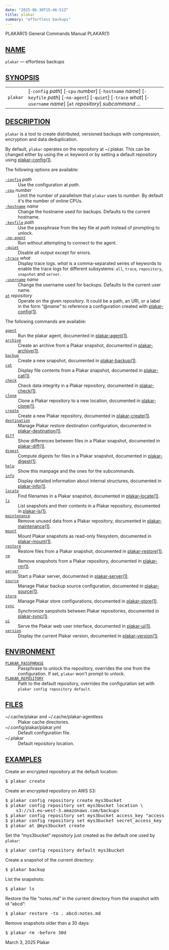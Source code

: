 ```yaml
---
date: "2025-06-30T15:46:51Z"
title: plakar
summary: "effortless backups"
---
```

<div class="head" role="doc-pageheader" aria-label="Manual header
  line"><span class="head-ltitle">PLAKAR(1)</span>
  <span class="head-vol">General Commands Manual</span>
  <span class="head-rtitle">PLAKAR(1)</span></div>
<main class="manual-text">
<section class="Sh">
<h2 class="Sh" id="NAME"><a class="permalink" href="#NAME">NAME</a></h2>
<p class="Pp"><code class="Nm">plakar</code> &#x2014;
    <span class="Nd" role="doc-subtitle">effortless backups</span></p>
</section>
<section class="Sh">
<h2 class="Sh" id="SYNOPSIS"><a class="permalink" href="#SYNOPSIS">SYNOPSIS</a></h2>
<table class="Nm">
  <tr>
    <td><code class="Nm">plakar</code></td>
    <td>[<code class="Fl">-config</code> <var class="Ar">path</var>]
      [<code class="Fl">-cpu</code> <var class="Ar">number</var>]
      [<code class="Fl">-hostname</code> <var class="Ar">name</var>]
      [<code class="Fl">-keyfile</code> <var class="Ar">path</var>]
      [<code class="Fl">-no-agent</code>] [<code class="Fl">-quiet</code>]
      [<code class="Fl">-trace</code> <var class="Ar">what</var>]
      [<code class="Fl">-username</code> <var class="Ar">name</var>]
      [<code class="Cm">at</code> <var class="Ar">repository</var>]
      <var class="Ar">subcommand ...</var></td>
  </tr>
</table>
</section>
<section class="Sh">
<h2 class="Sh" id="DESCRIPTION"><a class="permalink" href="#DESCRIPTION">DESCRIPTION</a></h2>
<p class="Pp"><code class="Nm">plakar</code> is a tool to create distributed,
    versioned backups with compression, encryption and data deduplication.</p>
<p class="Pp">By default, <code class="Nm">plakar</code> operates on the
    repository at <span class="Pa">~/.plakar</span>. This can be changed either
    by using the <code class="Cm">at</code> keyword or by setting a default
    repository using
    <a class="Xr" href="../plakar-config/" aria-label="plakar-config, section
    1">plakar-config(1)</a>.</p>
<p class="Pp">The following options are available:</p>
<dl class="Bl-tag">
  <dt id="config"><a class="permalink" href="#config"><code class="Fl">-config</code></a>
    <var class="Ar">path</var></dt>
  <dd>Use the configuration at <var class="Ar">path</var>.</dd>
  <dt id="cpu"><a class="permalink" href="#cpu"><code class="Fl">-cpu</code></a>
    <var class="Ar">number</var></dt>
  <dd>Limit the number of parallelism that <code class="Nm">plakar</code> uses
      to <var class="Ar">number</var>. By default it's the number of online
      CPUs.</dd>
  <dt id="hostname"><a class="permalink" href="#hostname"><code class="Fl">-hostname</code></a>
    <var class="Ar">name</var></dt>
  <dd>Change the hostname used for backups. Defaults to the current
    hostname.</dd>
  <dt id="keyfile"><a class="permalink" href="#keyfile"><code class="Fl">-keyfile</code></a>
    <var class="Ar">path</var></dt>
  <dd>Use the passphrase from the key file at <var class="Ar">path</var> instead
      of prompting to unlock.</dd>
  <dt id="no-agent"><a class="permalink" href="#no-agent"><code class="Fl">-no-agent</code></a></dt>
  <dd>Run without attempting to connect to the agent.</dd>
  <dt id="quiet"><a class="permalink" href="#quiet"><code class="Fl">-quiet</code></a></dt>
  <dd>Disable all output except for errors.</dd>
  <dt id="trace"><a class="permalink" href="#trace"><code class="Fl">-trace</code></a>
    <var class="Ar">what</var></dt>
  <dd>Display trace logs. <var class="Ar">what</var> is a comma-separated series
      of keywords to enable the trace logs for different subsystems:
      <code class="Cm">all</code>, <code class="Cm">trace</code>,
      <code class="Cm">repository</code>, <code class="Cm">snapshot</code>
      <span class="No">and</span> <code class="Cm">server</code>.</dd>
  <dt id="username"><a class="permalink" href="#username"><code class="Fl">-username</code></a>
    <var class="Ar">name</var></dt>
  <dd>Change the username used for backups. Defaults to the current user
    name.</dd>
  <dt id="at"><a class="permalink" href="#at"><code class="Cm">at</code></a>
    <var class="Ar">repository</var></dt>
  <dd>Operate on the given <var class="Ar">repository</var>. It could be a path,
      an URI, or a label in the form &#x201C;@<var class="Ar">name</var>&#x201D;
      to reference a configuration created with
      <a class="Xr" href="../plakar-config/" aria-label="plakar-config, section
      1">plakar-config(1)</a>.</dd>
</dl>
<p class="Pp">The following commands are available:</p>
<p class="Pp"></p>
<dl class="Bl-tag Bl-compact">
  <dt id="agent"><a class="permalink" href="#agent"><code class="Cm">agent</code></a></dt>
  <dd>Run the plakar agent, documented in
      <a class="Xr" href="../plakar-agent/" aria-label="plakar-agent, section
      1">plakar-agent(1)</a>.</dd>
  <dt id="archive"><a class="permalink" href="#archive"><code class="Cm">archive</code></a></dt>
  <dd>Create an archive from a Plakar snapshot, documented in
      <a class="Xr" href="../plakar-archive/" aria-label="plakar-archive,
      section 1">plakar-archive(1)</a>.</dd>
  <dt id="backup"><a class="permalink" href="#backup"><code class="Cm">backup</code></a></dt>
  <dd>Create a new snapshot, documented in
      <a class="Xr" href="../plakar-backup/" aria-label="plakar-backup, section
      1">plakar-backup(1)</a>.</dd>
  <dt id="cat"><a class="permalink" href="#cat"><code class="Cm">cat</code></a></dt>
  <dd>Display file contents from a Plakar snapshot, documented in
      <a class="Xr" href="../plakar-cat/" aria-label="plakar-cat, section
      1">plakar-cat(1)</a>.</dd>
  <dt id="check"><a class="permalink" href="#check"><code class="Cm">check</code></a></dt>
  <dd>Check data integrity in a Plakar repository, documented in
      <a class="Xr" href="../plakar-check/" aria-label="plakar-check, section
      1">plakar-check(1)</a>.</dd>
  <dt id="clone"><a class="permalink" href="#clone"><code class="Cm">clone</code></a></dt>
  <dd>Clone a Plakar repository to a new location, documented in
      <a class="Xr" href="../plakar-clone/" aria-label="plakar-clone, section
      1">plakar-clone(1)</a>.</dd>
  <dt id="create"><a class="permalink" href="#create"><code class="Cm">create</code></a></dt>
  <dd>Create a new Plakar repository, documented in
      <a class="Xr" href="../plakar-create/" aria-label="plakar-create, section
      1">plakar-create(1)</a>.</dd>
  <dt id="destination"><a class="permalink" href="#destination"><code class="Cm">destination</code></a></dt>
  <dd>Manage Plakar restore destination configuration, documented in
      <a class="Xr" href="../plakar-destination/" aria-label="plakar-destination,
      section 1">plakar-destination(1)</a>.</dd>
  <dt id="diff"><a class="permalink" href="#diff"><code class="Cm">diff</code></a></dt>
  <dd>Show differences between files in a Plakar snapshot, documented in
      <a class="Xr" href="../plakar-diff/" aria-label="plakar-diff, section
      1">plakar-diff(1)</a>.</dd>
  <dt id="digest"><a class="permalink" href="#digest"><code class="Cm">digest</code></a></dt>
  <dd>Compute digests for files in a Plakar snapshot, documented in
      <a class="Xr" href="../plakar-digest/" aria-label="plakar-digest, section
      1">plakar-digest(1)</a>.</dd>
  <dt id="help"><a class="permalink" href="#help"><code class="Cm">help</code></a></dt>
  <dd>Show this manpage and the ones for the subcommands.</dd>
  <dt id="info"><a class="permalink" href="#info"><code class="Cm">info</code></a></dt>
  <dd>Display detailed information about internal structures, documented in
      <a class="Xr" href="../plakar-info/" aria-label="plakar-info, section
      1">plakar-info(1)</a>.</dd>
  <dt id="locate"><a class="permalink" href="#locate"><code class="Cm">locate</code></a></dt>
  <dd>Find filenames in a Plakar snapshot, documented in
      <a class="Xr" href="../plakar-locate/" aria-label="plakar-locate, section
      1">plakar-locate(1)</a>.</dd>
  <dt id="ls"><a class="permalink" href="#ls"><code class="Cm">ls</code></a></dt>
  <dd>List snapshots and their contents in a Plakar repository, documented in
      <a class="Xr" href="../plakar-ls/" aria-label="plakar-ls, section
      1">plakar-ls(1)</a>.</dd>
  <dt id="maintenance"><a class="permalink" href="#maintenance"><code class="Cm">maintenance</code></a></dt>
  <dd>Remove unused data from a Plakar repository, documented in
      <a class="Xr" href="../plakar-maintenance/" aria-label="plakar-maintenance,
      section 1">plakar-maintenance(1)</a>.</dd>
  <dt id="mount"><a class="permalink" href="#mount"><code class="Cm">mount</code></a></dt>
  <dd>Mount Plakar snapshots as read-only filesystem, documented in
      <a class="Xr" href="../plakar-mount/" aria-label="plakar-mount, section
      1">plakar-mount(1)</a>.</dd>
  <dt id="restore"><a class="permalink" href="#restore"><code class="Cm">restore</code></a></dt>
  <dd>Restore files from a Plakar snapshot, documented in
      <a class="Xr" href="../plakar-restore/" aria-label="plakar-restore,
      section 1">plakar-restore(1)</a>.</dd>
  <dt id="rm"><a class="permalink" href="#rm"><code class="Cm">rm</code></a></dt>
  <dd>Remove snapshots from a Plakar repository, documented in
      <a class="Xr" href="../plakar-rm/" aria-label="plakar-rm, section
      1">plakar-rm(1)</a>.</dd>
  <dt id="server"><a class="permalink" href="#server"><code class="Cm">server</code></a></dt>
  <dd>Start a Plakar server, documented in
      <a class="Xr" href="../plakar-server/" aria-label="plakar-server, section
      1">plakar-server(1)</a>.</dd>
  <dt id="source"><a class="permalink" href="#source"><code class="Cm">source</code></a></dt>
  <dd>Manage Plakar backup source configuration, documented in
      <a class="Xr" href="../plakar-source/" aria-label="plakar-source, section
      1">plakar-source(1)</a>.</dd>
  <dt id="store"><a class="permalink" href="#store"><code class="Cm">store</code></a></dt>
  <dd>Manage Plakar store configurations, documented in
      <a class="Xr" href="../plakar-store/" aria-label="plakar-store, section
      1">plakar-store(1)</a>.</dd>
  <dt id="sync"><a class="permalink" href="#sync"><code class="Cm">sync</code></a></dt>
  <dd>Synchronize sanpshots between Plakar repositories, documented in
      <a class="Xr" href="../plakar-sync/" aria-label="plakar-sync, section
      1">plakar-sync(1)</a>.</dd>
  <dt id="ui"><a class="permalink" href="#ui"><code class="Cm">ui</code></a></dt>
  <dd>Serve the Plakar web user interface, documented in
      <a class="Xr" href="../plakar-ui/" aria-label="plakar-ui, section
      1">plakar-ui(1)</a>.</dd>
  <dt id="version"><a class="permalink" href="#version"><code class="Cm">version</code></a></dt>
  <dd>Display the current Plakar version, documented in
      <a class="Xr" href="../plakar-version/" aria-label="plakar-version,
      section 1">plakar-version(1)</a>.</dd>
</dl>
</section>
<section class="Sh">
<h2 class="Sh" id="ENVIRONMENT"><a class="permalink" href="#ENVIRONMENT">ENVIRONMENT</a></h2>
<dl class="Bl-tag">
  <dt id="PLAKAR_PASSPHRASE"><a class="permalink" href="#PLAKAR_PASSPHRASE"><code class="Ev">PLAKAR_PASSPHRASE</code></a></dt>
  <dd>Passphrase to unlock the repository, overrides the one from the
      configuration. If set, <code class="Nm">plakar</code> won't prompt to
      unlock.</dd>
  <dt id="PLAKAR_REPOSITORY"><a class="permalink" href="#PLAKAR_REPOSITORY"><code class="Ev">PLAKAR_REPOSITORY</code></a></dt>
  <dd>Path to the default repository, overrides the configuration set with
      <code class="Cm">plakar config repository default</code>.</dd>
</dl>
</section>
<section class="Sh">
<h2 class="Sh" id="FILES"><a class="permalink" href="#FILES">FILES</a></h2>
<dl class="Bl-tag">
  <dt><span class="Pa">~/.cache/plakar and</span>
    <span class="Pa">~/.cache/plakar-agentless</span></dt>
  <dd>Plakar cache directories.</dd>
  <dt><span class="Pa">~/.config/plakar/plakar.yml</span></dt>
  <dd>Default configuration file.</dd>
  <dt><span class="Pa">~/.plakar</span></dt>
  <dd>Default repository location.</dd>
</dl>
</section>
<section class="Sh">
<h2 class="Sh" id="EXAMPLES"><a class="permalink" href="#EXAMPLES">EXAMPLES</a></h2>
<p class="Pp">Create an encrypted repository at the default location:</p>
<div class="Bd Pp Bd-indent Li">
<pre>$ plakar create</pre>
</div>
<p class="Pp">Create an encrypted repository on AWS S3:</p>
<div class="Bd Pp Bd-indent Li">
<pre>$ plakar config repository create mys3bucket
$ plakar config repository set mys3bucket location \
	s3://s3.eu-west-3.amazonaws.com/backups
$ plakar config repository set mys3bucket access_key &quot;access_key&quot;
$ plakar config repository set mys3bucket secret_access_key &quot;secret_key&quot;
$ plakar at @mys3bucket create</pre>
</div>
<p class="Pp">Set the &#x201C;mys3bucket&#x201D; repository just created as the
    default one used by <code class="Nm">plakar</code>:</p>
<div class="Bd Pp Bd-indent Li">
<pre>$ plakar config repository default mys3bucket</pre>
</div>
<p class="Pp">Create a snapshot of the current directory:</p>
<div class="Bd Pp Bd-indent Li">
<pre>$ plakar backup</pre>
</div>
<p class="Pp">List the snapshots:</p>
<div class="Bd Pp Bd-indent Li">
<pre>$ plakar ls</pre>
</div>
<p class="Pp">Restore the file &#x201C;notes.md&#x201D; in the current directory
    from the snapshot with id &#x201C;abcd&#x201D;:</p>
<div class="Bd Pp Bd-indent Li">
<pre>$ plakar restore -to . abcd:notes.md</pre>
</div>
<p class="Pp">Remove snapshots older than a 30 days:</p>
<div class="Bd Pp Bd-indent Li">
<pre>$ plakar rm -before 30d</pre>
</div>
</section>
</main>
<div class="foot" role="doc-pagefooter" aria-label="Manual footer
  line"><span class="foot-left"></span><span class="foot-date">March 3,
  2025</span> <span class="foot-os">Plakar</span></div>
